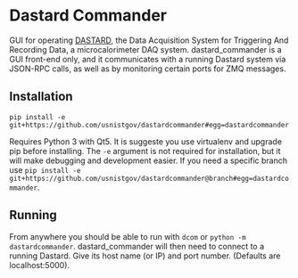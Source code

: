 # Dastard Commander
GUI for operating [DASTARD](https://github.com/usnistgov/dastard), the Data Acquisition System for Triggering And Recording Data, a microcalorimeter DAQ system. dastard_commander is a GUI front-end only, and it communicates with a running Dastard system via JSON-RPC calls, as well as by monitoring certain ports for ZMQ messages.

## Installation
```
pip install -e git+https://github.com/usnistgov/dastardcommander#egg=dastardcommander
```

Requires Python 3 with Qt5. It is suggeste you use virtualenv and upgrade pip before installing. The `-e` argument is not required for installation, but it will make debugging and development easier. If you need a specific branch use `pip install -e git+https://github.com/usnistgov/dastardcommander@branch#egg=dastardcommander`. 



## Running
From anywhere you should be able to run with `dcom` or `python -m dastardcommander`. dastard_commander will then need to connect to a running Dastard. Give its host name (or IP) and port number. (Defaults are localhost:5000).

